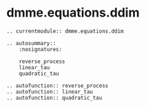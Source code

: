 # dmme.equations.ddim

```{eval-rst}
.. currentmodule:: dmme.equations.ddim

.. autosummary::
    :nosignatures:

    reverse_process
    linear_tau
    quadratic_tau

.. autofunction:: reverse_process
.. autofunction:: linear_tau
.. autofunction:: quadratic_tau
```
